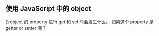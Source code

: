 ## 使用 JavaScript 中的 object

对object 的 property 进行 get 和 set 时会发生什么。
如果这个 property 是 getter or setter 呢？
